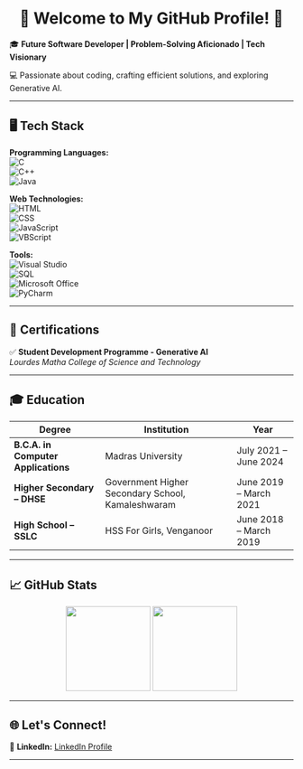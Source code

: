 <h1 align="center">🌟 Welcome to My GitHub Profile! 🌟</h1>
🎓 <b>Future Software Developer | Problem-Solving Aficionado | Tech Visionary</b>

💻 Passionate about coding, crafting efficient solutions, and exploring Generative AI.  

---

## 🖥️ **Tech Stack**  

**Programming Languages:**  
![C](https://img.shields.io/badge/-C-00599C?style=flat-square&logo=c&logoColor=white)  
![C++](https://img.shields.io/badge/-C++-00599C?style=flat-square&logo=cplusplus&logoColor=white)  
![Java](https://img.shields.io/badge/-Java-007396?style=flat-square&logo=java&logoColor=white)  

**Web Technologies:**  
![HTML](https://img.shields.io/badge/-HTML5-E34F26?style=flat-square&logo=html5&logoColor=white)  
![CSS](https://img.shields.io/badge/-CSS3-1572B6?style=flat-square&logo=css3)  
![JavaScript](https://img.shields.io/badge/-JavaScript-F7DF1E?style=flat-square&logo=javascript&logoColor=black)  
![VBScript](https://img.shields.io/badge/-VBScript-5C2D91?style=flat-square&logoColor=white)  

**Tools:**  
![Visual Studio](https://img.shields.io/badge/-Visual%20Studio-5C2D91?style=flat-square&logo=visualstudio&logoColor=white)  
![SQL](https://img.shields.io/badge/-SQL-CC2927?style=flat-square&logo=microsoftsqlserver&logoColor=white)  
![Microsoft Office](https://img.shields.io/badge/-Microsoft%20Office-D83B01?style=flat-square&logo=microsoftoffice&logoColor=white)  
![PyCharm](https://img.shields.io/badge/-PyCharm-000000?style=flat-square&logo=pycharm)  

---

## 📜 **Certifications**  
✅ **Student Development Programme - Generative AI**  
*Lourdes Matha College of Science and Technology*  

---

## 🎓 **Education**  

| **Degree**                  | **Institution**                                        | **Year**               |  
|-----------------------------|-------------------------------------------------------|-----------------------|  
| **B.C.A. in Computer Applications** | Madras University                                   | July 2021 – June 2024 |  
| **Higher Secondary – DHSE**       | Government Higher Secondary School, Kamaleshwaram | June 2019 – March 2021 |  
| **High School – SSLC**            | HSS For Girls, Venganoor                           | June 2018 – March 2019 |  

---

## 📈 **GitHub Stats**  

<div align="center">  
  <img height="150em" src="https://github-readme-stats.vercel.app/api?username=anjali-vs&show_icons=true&theme=tokyonight&hide_border=true" />  
  <img height="150em" src="https://github-readme-stats.vercel.app/api/top-langs/?username=anjali-vs&layout=compact&theme=tokyonight&hide_border=true" />  
</div>  

---

## 🌐 **Let's Connect!**   
💼 **LinkedIn:** [LinkedIn Profile](https://www.linkedin.com/in/anjali-v-s-888902344/)   

---
